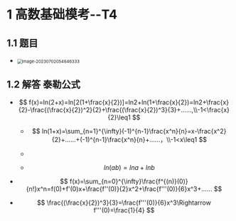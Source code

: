 # 1 高数基础模考--T4



## 1.1 题目

* <img src="https://cvp.oss-cn-shanghai.aliyuncs.com/picgo/202307020546401.png" alt="image-20230702054646333" style="zoom: 67%;" />



## 1.2 解答 泰勒公式

* $$
  f(x)=ln(2+x)=ln[2(1+\frac{x}{2})]=ln2+ln(1+\frac{x}{2})=ln2+\frac{x}{2}-\frac{(\frac{x}{2})^2}{2}+\frac{(\frac{x}{2})^3}{3}+……,\\-1<\frac{x}{2}\leq1
  $$

  * $$
    ln(1+x)=\sum_{n=1}^{\infty}(-1)^{n-1}\frac{x^n}{n}=x-\frac{x^2}{2}+……+(-1)^{n-1}\frac{x^n}{n}+……，\\-1<x\leq1
    $$

  * 

  * $$
    ln(ab)=lna+lnb
    $$

* $$
  f(x)=\sum_{n=0}^{\infty}\frac{f^{(n)}(0)}{n!}x^n=f(0)+f'(0)x+\frac{f''(0)}{2}x^2+\frac{f'''(0)}{6}x^3+……
  $$

* $$
  \frac{(\frac{x}{2})^3}{3}=\frac{f'''(0)}{6}x^3\Rightarrow f'''(0)=\frac{1}{4}
  $$

  